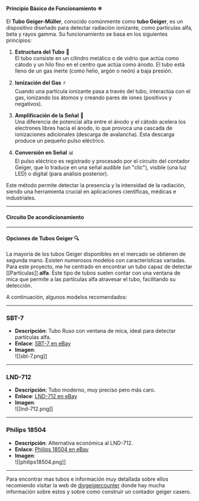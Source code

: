 #### **Principio Básico de Funcionamiento** ⚛️

El **Tubo Geiger-Müller**, conocido comúnmente como **tubo Geiger**, es un dispositivo diseñado para detectar radiación ionizante, como partículas alfa, beta y rayos gamma. Su funcionamiento se basa en los siguientes principios:

1. **Estructura del Tubo** 🧪  
   El tubo consiste en un cilindro metálico o de vidrio que actúa como cátodo y un hilo fino en el centro que actúa como ánodo. El tubo está lleno de un gas inerte (como helio, argón o neón) a baja presión.
    
2. **Ionización del Gas** ⚡  
   Cuando una partícula ionizante pasa a través del tubo, interactúa con el gas, ionizando los átomos y creando pares de iones (positivos y negativos).
    
3. **Amplificación de la Señal** 🔄  
   Una diferencia de potencial alta entre el ánodo y el cátodo acelera los electrones libres hacia el ánodo, lo que provoca una cascada de ionizaciones adicionales (descarga de avalancha). Esta descarga produce un pequeño pulso eléctrico.
    
4. **Conversión en Señal** 📊  
   El pulso eléctrico es registrado y procesado por el circuito del contador Geiger, que lo traduce en una señal audible (un "clic"), visible (una luz LED) o digital (para análisis posterior).
   
Este método permite detectar la presencia y la intensidad de la radiación, siendo una herramienta crucial en aplicaciones científicas, médicas e industriales.

---
#### **Circuito De acondicionamiento**




---
#### **Opciones de Tubos Geiger** 🔍

La mayoría de los tubos Geiger disponibles en el mercado se obtienen de segunda mano. Existen numerosos modelos con características variadas. Para este proyecto, me he centrado en encontrar un tubo capaz de detectar [[Partículas]] **alfa**. Este tipo de tubos suelen contar con una ventana de mica que permite a las partículas alfa atravesar el tubo, facilitando su detección.

A continuación, algunos modelos recomendados:

---

### **SBT-7**
- **Descripción**: Tubo Ruso con ventana de mica, ideal para detectar partículas alfa.
- **Enlace**: [SBT-7 en eBay](https://www.ebay.es/itm/267096028919?_skw=tubo+geiger+mica&itmmeta=01JFAFR0JAVARAJDXPPMKW6PS7&hash=item3e3029f6f7:g:SwwAAOSwiqtnW-AQ&itmprp=enc%3AAQAJAAAA0HoV3kP08IDx%2BKZ9MfhVJKlKqMviFU0erECBNldI5qqs3tokjiz62LMWWUMYzph2Mmf5BdKCfEIbndHAXV4KruTh%2FlqEGvNTSleen5%2BxBT46%2BgXefTMMRgvhZrDDOJtbNrhAzOBvGgToljKKbi%2BuYdxJcDobOj4W8lEXMbvnDf86WCcaw1A%2BB%2BzesooqOqoAzBigX3PuLnimvTPvtXTjXT3YVLltWWPuyG4zy0KgdY0k%2Fhmi80ekTu%2FSvnH3VS3kh2%2BV4Hyoh12swQUo4oo1M80%3D%7Ctkp%3ABk9SR56J4M_6ZA)
- **Imagen**:  
  ![[sbt-7.png]]

---

### **LND-712**
- **Descripción**: Tubo moderno, muy preciso pero más caro. 
- **Enlace**: [LND-712 en eBay](https://www.ebay.es/itm/315446268793?_skw=alpha+geiger+tube&itmmeta=01JFAG7AAT6GBYH5VP9M5M47FZ&hash=item4972101379:g:2VYAAOSwV61mcGGh&itmprp=enc%3AAQAJAAAA8HoV3kP08IDx%2BKZ9MfhVJKmY71fYKnv1u0CQrm%2B6AFLHX5ARMKcg95vmcA5AVbt04Fcp%2FZc%2BK97H9ED%2FuIytSzYzi4gWsPlpsta9Oyj6M%2BSuwex0Oe2YxkEnLQHSBw7n%2FDzqZmHtaGArWNvZq4BHsS9WBUHX61w4HCtY4qu7mGmqTRCwkYJlJZNW1ZGVSY0suijUefnUZv1oUh1Y%2F4LEInwtSE8AGhVonXKDBxDACJ%2Fi1LB9LTAg7BvJB9Uv265KaFo70EvvFIxNf%2FEr8mqNFpufuiP8B6YdFlIvjvlimg73r2fCinI9kB%2BaJCnmmwiWHQ%3D%3D%7Ctkp%3ABFBMxqWd0Ppk)
- **Imagen**:  
  ![[lnd-712.png]]

---

### **Philips 18504**
- **Descripción**: Alternativa económica al LND-712.
- **Enlace**: [Philips 18504 en eBay](https://www.ebay.es/itm/365117266204?_skw=PHILIPS+18504&itmmeta=01JFAGC5HFZ0CQ2KDXB7WDE6D3&hash=item5502af591c:g:VEYAAOSwY5lmfyIW&itmprp=enc%3AAQAJAAAA0HoV3kP08IDx%2BKZ9MfhVJKkMzTbGTZuqUKZct5UDFe9pq1F5VvQ0qjXWxj%2BzHnL%2FZIcOZF23hFnoXeaBCoD%2FPqHxAvheGVPRRoPBqE%2FLwenA9qWCsZn1mEHh2ZCu7yqlHShbjF%2Bl25TbEr5dPQeoVhZ0xupMd9yx8eC48nbQ5a8qFO54SGHWhzC1kBmD%2B95A%2BW66Y00XipToU4izSKfs12bnDyOBI0GRL23HJi5GZ5emeOwuXS01qCXWBv%2FtAqbPptoFK1%2FVYPMhRYeFPsf4OUQ%3D%7Ctkp%3ABk9SR-TYsND6ZA)
- **Imagen**:  
  ![[philips18504.png]]
---
Para encontrar mas tubos e información muy detallada sobre ellos recomiendo visitar la web de [diygeigercounter](https://sites.google.com/site/diygeigercounter/technical/gm-tubes-supported) donde hay mucha información sobre estos y sobre como construir un contador geiger casero.
